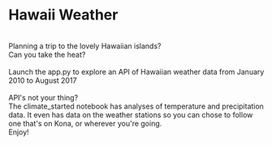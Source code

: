 # Hawaii Weather
<br>
Planning a trip to the lovely Hawaiian islands?
<br>Can you take the heat? 
<br><br>
Launch the app.py to explore an API of Hawaiian weather data from January 2010 to August 2017 
<br><br>
API's not your thing? 
<br>The climate_started notebook has analyses of temperature and precipitation data. It even has data on the weather stations so you can chose to follow one that's on Kona, or wherever you're going. 
<br>Enjoy!
